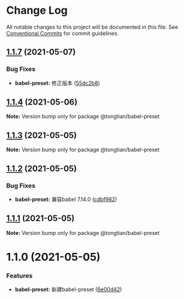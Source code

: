 # Change Log

All notable changes to this project will be documented in this file.
See [Conventional Commits](https://conventionalcommits.org) for commit guidelines.

## [1.1.7](https://github.com/noshower/frontend-presets/compare/@tongtian/babel-preset@1.1.4...@tongtian/babel-preset@1.1.7) (2021-05-07)


### Bug Fixes

* **babel-preset:** 修正版本 ([55dc2b8](https://github.com/noshower/frontend-presets/commit/55dc2b833fbffbcd8033345976fc21bd9e4c0289))





## [1.1.4](https://github.com/noshower/frontend-presets/compare/@tongtian/babel-preset@1.1.3...@tongtian/babel-preset@1.1.4) (2021-05-06)

**Note:** Version bump only for package @tongtian/babel-preset





## [1.1.3](https://github.com/noshower/frontend-presets/compare/@tongtian/babel-preset@1.1.2...@tongtian/babel-preset@1.1.3) (2021-05-05)

**Note:** Version bump only for package @tongtian/babel-preset





## [1.1.2](https://github.com/noshower/frontend-presets/compare/@tongtian/babel-preset@1.1.1...@tongtian/babel-preset@1.1.2) (2021-05-05)


### Bug Fixes

* **babel-preset:** 兼容babel 7.14.0 ([cdbf982](https://github.com/noshower/frontend-presets/commit/cdbf98245c4318842b98f00b0be463c8b9857a5e))





## [1.1.1](https://github.com/noshower/frontend-presets/compare/@tongtian/babel-preset@1.1.0...@tongtian/babel-preset@1.1.1) (2021-05-05)

**Note:** Version bump only for package @tongtian/babel-preset





# 1.1.0 (2021-05-05)


### Features

* **babel-preset:** 新建babel-preset ([6e00d42](https://github.com/noshower/frontend-presets/commit/6e00d422d6a9f124b5712ace87180912aa5c1526))
